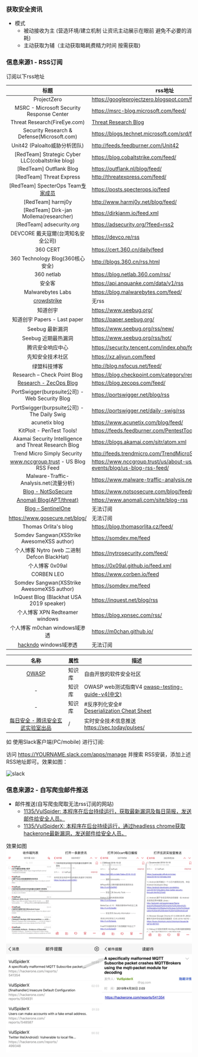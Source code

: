 ### 获取安全资讯

* 模式
  * 被动接收为主 (营造环境/建立机制 让资讯主动展示在眼前 避免不必要的消耗)
  * 主动获取为辅（主动获取略耗费精力时间 按需获取)


### 信息来源1 - RSS订阅

订阅以下rss地址


|标题|rss地址|
|:-------------:|-----|
| ProjectZero | https://googleprojectzero.blogspot.com/feeds/posts/default |
| MSRC - Microsoft Security Response Center | https://msrc-blog.microsoft.com/feed/ |
| Threat Research(FireEye.com) | [Threat Research Blog](https://www.fireeye.com/blog/threat-research/_jcr_content.feed) |
| Security Research & Defense(Microsoft.com) | https://blogs.technet.microsoft.com/srd/feed/|
| Unit42 (Paloalto威胁分析团队) | http://feeds.feedburner.com/Unit42 |
| [RedTeam] Strategic Cyber LLC(cobaltstrike blog)| https://blog.cobaltstrike.com/feed/ |
| [RedTeam] Outflank Blog| https://outflank.nl/blog/feed/ |
| [RedTeam] Threat Express| http://threatexpress.com/feed/ |
| [RedTeam] SpecterOps Team[专家成员](https://specterops.io/who-we-are/the-team) | https://posts.specterops.io/feed|
| [RedTeam] harmj0y| http://www.harmj0y.net/blog/feed/|
| [RedTeam] Dirk-jan Mollema(researcher)|https://dirkjanm.io/feed.xml|
| [RedTeam] adsecurity.org | https://adsecurity.org/?feed=rss2 |
| DEVCORE 戴夫寇爾(台湾知名安全公司)| https://devco.re/rss |
| 360 CERT | https://cert.360.cn/daily/feed |
| 360 Technology Blog(360核心安全) | http://blogs.360.cn/rss.html|
| 360 netlab |https://blog.netlab.360.com/rss/|
| 安全客 | https://api.anquanke.com/data/v1/rss|
| Malwarebytes Labs | https://blog.malwarebytes.com/feed/|
| [crowdstrike](https://www.crowdstrike.com/blog/) | 无rss |
| 知道创宇|https://www.seebug.org/ |
| 知道创宇 Papers - Last paper |https://paper.seebug.org/|
| Seebug 最新漏洞 | https://www.seebug.org/rss/new/|
| Seebug 近期最热漏洞 | https://www.seebug.org/rss/hot/|
| 腾讯安全响应中心 | https://security.tencent.com/index.php/feed/blog/0|
| 先知安全技术社区 | https://xz.aliyun.com/feed |
| 绿盟科技博客 | http://blog.nsfocus.net/feed/ |
| Research – Check Point Blog | https://blog.checkpoint.com/category/research/feed/ |
| [Research - ZecOps Blog](https://blog.zecops.com/) | https://blog.zecops.com/feed/ |
| PortSwigger(burpsuite公司) - Web Security Blog | https://portswigger.net/blog/rss |
| PortSwigger(burpsuite公司) - The Daily Swig | https://portswigger.net/daily-swig/rss |
| acunetix blog | https://www.acunetix.com/blog/feed/ |
| KitPloit - PenTest Tools! | https://feeds.feedburner.com/PentestTools |
| Akamai Security Intelligence and Threat Research Blog | https://blogs.akamai.com/sitr/atom.xml |
| Trend Micro Simply Security | http://feeds.trendmicro.com/TrendMicroSimplySecurity |
| www.nccgroup.trust - US Blog RSS Feed |https://www.nccgroup.trust/us/about-us/newsroom-and-events/blog/us-blog-rss-feed/|
| Malware-Traffic-Analysis.net(流量分析) | https://www.malware-traffic-analysis.net/blog-entries.rss |
| [Blog - NotSoSecure](https://www.notsosecure.com/blog/) | https://www.notsosecure.com/blog/feed/ |
| [Anomali Blog(APT/threat)](https://www.anomali.com/blog) | https://www.anomali.com/site/blog-rss |
| [Blog – SentinelOne](https://www.sentinelone.com/blog/) | 无法订阅 |
| https://www.gosecure.net/blog/ | 无法订阅 |
| Thomas Orlita's blog| https://blog.thomasorlita.cz/feed/ |
| Somdev Sangwan(XSStrike AwesomeXSS author) | https://somdev.me/feed |
| 个人博客 Nytro (web 二进制 Defcon BlackHat) |https://nytrosecurity.com/feed/|
| 个人博客 0x09al | https://0x09al.github.io/feed.xml|
| CORBEN LEO |https://www.corben.io/feed|
| Somdev Sangwan(XSStrike AwesomeXSS author) | https://somdev.me/feed |
| InQuest Blog (Blackhat USA 2019 speaker)| https://inquest.net/blog/rss |
| 个人博客 XPN Redteamer windows | https://blog.xpnsec.com/rss/ |
| 个人博客 m0chan windows域渗透 | https://m0chan.github.io/ |
| [hackndo](https://en.hackndo.com/archives/) windows域渗透| 无法订阅 |

|名称|属性|描述|
|:-------------:|--|-----|
|[OWASP](https://www.owasp.org/index.php/Main_Page)|知识库|自由开放的软件安全社区|
|-|知识库|OWASP web测试指南V4 [owasp-testing-guide-v4(中文)](https://kennel209.gitbooks.io/owasp-testing-guide-v4/content/zh/index.html)|
|-|知识库|#反序列化安全# [Deserialization Cheat Sheet](https://www.owasp.org/index.php/Deserialization_Cheat_Sheet)|
|[每日安全 - 腾讯安全玄武实验室出品](https://sec.today/)|/|实时安全技术信息推送 https://sec.today/pulses/|





如 使用Slack客户端(PC/mobile) 进行订阅:

访问 https://YOURNAME.slack.com/apps/manage 并搜索 RSS安装，添加上述RSS地址即可。效果如图：

![slack](https://images2.imgbox.com/04/ec/AVZP9xil_o.png)

### 信息来源2 - 自写爬虫邮件推送

* 邮件推送(自写爬虫爬取无法rss订阅的网站)
  * [1135/VulSpider: 本程序在后台持续运行，获取最新漏洞及每日简报，发送邮件给安全人员。](https://github.com/1135/VulSpider)
  * [1135/VulSpiderX: 本程序在后台持续运行，通过headless chrome获取hackerone最新漏洞，发送邮件给安全人员。](https://github.com/1135/VulSpiderX)

效果如图
![all](https://raw.githubusercontent.com/1135/notes/master/imgs/vulspider.png)
![all](https://raw.githubusercontent.com/1135/notes/master/imgs/vulspiderX.png)
